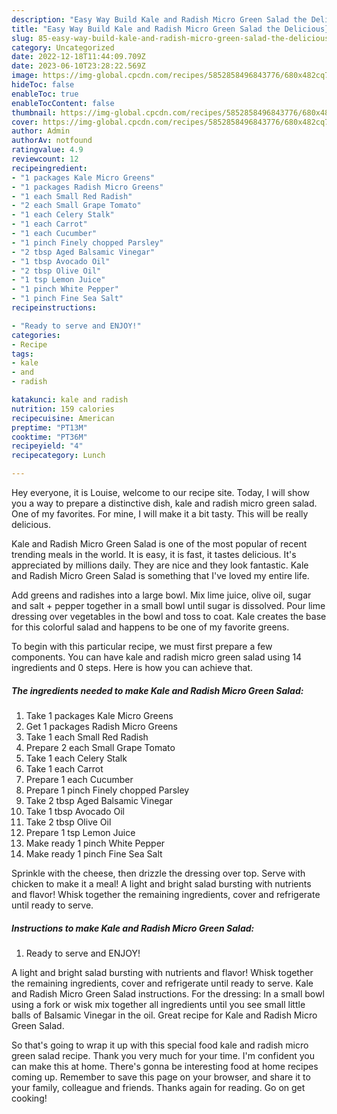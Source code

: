 ```yaml
---
description: "Easy Way Build Kale and Radish Micro Green Salad the Delicious}"
title: "Easy Way Build Kale and Radish Micro Green Salad the Delicious}"
slug: 85-easy-way-build-kale-and-radish-micro-green-salad-the-delicious
category: Uncategorized
date: 2022-12-18T11:44:09.709Z
date: 2023-06-10T23:28:22.569Z
image: https://img-global.cpcdn.com/recipes/5852858496843776/680x482cq70/kale-and-radish-micro-green-salad-recipe-main-photo.jpg
hideToc: false
enableToc: true
enableTocContent: false
thumbnail: https://img-global.cpcdn.com/recipes/5852858496843776/680x482cq70/kale-and-radish-micro-green-salad-recipe-main-photo.jpg
cover: https://img-global.cpcdn.com/recipes/5852858496843776/680x482cq70/kale-and-radish-micro-green-salad-recipe-main-photo.jpg
author: Admin
authorAv: notfound
ratingvalue: 4.9
reviewcount: 12
recipeingredient:
- "1 packages Kale Micro Greens"
- "1 packages Radish Micro Greens"
- "1 each Small Red Radish"
- "2 each Small Grape Tomato"
- "1 each Celery Stalk"
- "1 each Carrot"
- "1 each Cucumber"
- "1 pinch Finely chopped Parsley"
- "2 tbsp Aged Balsamic Vinegar"
- "1 tbsp Avocado Oil"
- "2 tbsp Olive Oil"
- "1 tsp Lemon Juice"
- "1 pinch White Pepper"
- "1 pinch Fine Sea Salt"
recipeinstructions:

- "Ready to serve and ENJOY!"
categories:
- Recipe
tags:
- kale
- and
- radish

katakunci: kale and radish 
nutrition: 159 calories
recipecuisine: American
preptime: "PT13M"
cooktime: "PT36M"
recipeyield: "4"
recipecategory: Lunch

---
```



Hey everyone, it is Louise, welcome to our recipe site. Today, I will show you a way to prepare a distinctive dish, kale and radish micro green salad. One of my favorites. For mine, I will make it a bit tasty. This will be really delicious.

Kale and Radish Micro Green Salad is one of the most popular of recent trending meals in the world. It is easy, it is fast, it tastes delicious. It's appreciated by millions daily. They are nice and they look fantastic. Kale and Radish Micro Green Salad is something that I've loved my entire life.

Add greens and radishes into a large bowl. Mix lime juice, olive oil, sugar and salt + pepper together in a small bowl until sugar is dissolved. Pour lime dressing over vegetables in the bowl and toss to coat. Kale creates the base for this colorful salad and happens to be one of my favorite greens.


To begin with this particular recipe, we must first prepare a few components. You can have kale and radish micro green salad using 14 ingredients and 0 steps. Here is how you can achieve that.

<!--inarticleads1-->

##### The ingredients needed to make Kale and Radish Micro Green Salad:

1. Take 1 packages Kale Micro Greens
1. Get 1 packages Radish Micro Greens
1. Take 1 each Small Red Radish
1. Prepare 2 each Small Grape Tomato
1. Take 1 each Celery Stalk
1. Take 1 each Carrot
1. Prepare 1 each Cucumber
1. Prepare 1 pinch Finely chopped Parsley
1. Take 2 tbsp Aged Balsamic Vinegar
1. Take 1 tbsp Avocado Oil
1. Take 2 tbsp Olive Oil
1. Prepare 1 tsp Lemon Juice
1. Make ready 1 pinch White Pepper
1. Make ready 1 pinch Fine Sea Salt


Sprinkle with the cheese, then drizzle the dressing over top. Serve with chicken to make it a meal! A light and bright salad bursting with nutrients and flavor! Whisk together the remaining ingredients, cover and refrigerate until ready to serve. 

<!--inarticleads2-->

##### Instructions to make Kale and Radish Micro Green Salad:


1. Ready to serve and ENJOY!

A light and bright salad bursting with nutrients and flavor! Whisk together the remaining ingredients, cover and refrigerate until ready to serve. Kale and Radish Micro Green Salad instructions. For the dressing: In a small bowl using a fork or wisk mix together all ingredients until you see small little balls of Balsamic Vinegar in the oil. Great recipe for Kale and Radish Micro Green Salad. 

So that's going to wrap it up with this special food kale and radish micro green salad recipe. Thank you very much for your time. I'm confident you can make this at home. There's gonna be interesting food at home recipes coming up. Remember to save this page on your browser, and share it to your family, colleague and friends. Thanks again for reading. Go on get cooking!
